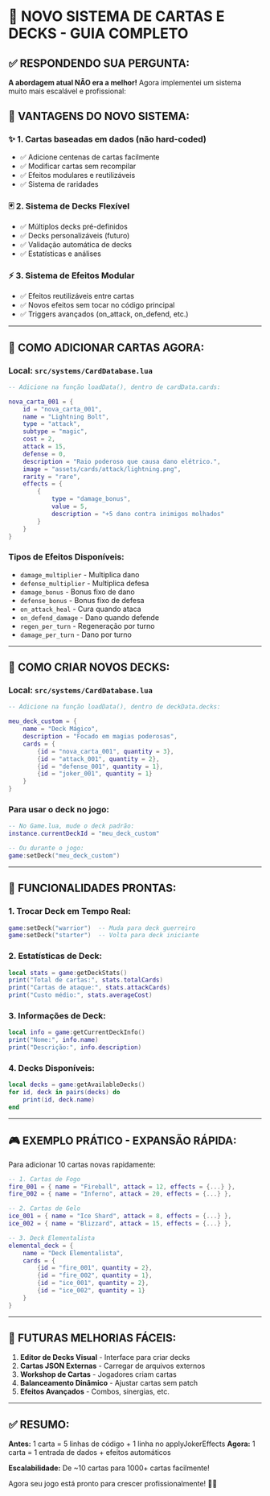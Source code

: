 # 🎯 NOVO SISTEMA DE CARTAS E DECKS - GUIA COMPLETO

## ✅ **RESPONDENDO SUA PERGUNTA:**

**A abordagem atual NÃO era a melhor!** Agora implementei um sistema muito mais escalável e profissional:

## 🚀 **VANTAGENS DO NOVO SISTEMA:**

### ✨ **1. Cartas baseadas em dados (não hard-coded)**
- ✅ Adicione centenas de cartas facilmente
- ✅ Modificar cartas sem recompilar
- ✅ Efeitos modulares e reutilizáveis
- ✅ Sistema de raridades

### 🃏 **2. Sistema de Decks Flexível**
- ✅ Múltiplos decks pré-definidos
- ✅ Decks personalizáveis (futuro)
- ✅ Validação automática de decks
- ✅ Estatísticas e análises

### ⚡ **3. Sistema de Efeitos Modular**
- ✅ Efeitos reutilizáveis entre cartas
- ✅ Novos efeitos sem tocar no código principal
- ✅ Triggers avançados (on_attack, on_defend, etc.)

---

## 📍 **COMO ADICIONAR CARTAS AGORA:**

### **Local:** `src/systems/CardDatabase.lua`

```lua
-- Adicione na função loadData(), dentro de cardData.cards:

nova_carta_001 = {
    id = "nova_carta_001",
    name = "Lightning Bolt",
    type = "attack", 
    subtype = "magic",
    cost = 2,
    attack = 15,
    defense = 0,
    description = "Raio poderoso que causa dano elétrico.",
    image = "assets/cards/attack/lightning.png",
    rarity = "rare",
    effects = {
        {
            type = "damage_bonus",
            value = 5,
            description = "+5 dano contra inimigos molhados"
        }
    }
}
```

### **Tipos de Efeitos Disponíveis:**
- `damage_multiplier` - Multiplica dano
- `defense_multiplier` - Multiplica defesa  
- `damage_bonus` - Bonus fixo de dano
- `defense_bonus` - Bonus fixo de defesa
- `on_attack_heal` - Cura quando ataca
- `on_defend_damage` - Dano quando defende
- `regen_per_turn` - Regeneração por turno
- `damage_per_turn` - Dano por turno

---

## 🎯 **COMO CRIAR NOVOS DECKS:**

### **Local:** `src/systems/CardDatabase.lua`

```lua
-- Adicione na função loadData(), dentro de deckData.decks:

meu_deck_custom = {
    name = "Deck Mágico",
    description = "Focado em magias poderosas",
    cards = {
        {id = "nova_carta_001", quantity = 3},
        {id = "attack_001", quantity = 2},
        {id = "defense_001", quantity = 1},
        {id = "joker_001", quantity = 1}
    }
}
```

### **Para usar o deck no jogo:**
```lua
-- No Game.lua, mude o deck padrão:
instance.currentDeckId = "meu_deck_custom"

-- Ou durante o jogo:
game:setDeck("meu_deck_custom")
```

---

## 🔧 **FUNCIONALIDADES PRONTAS:**

### **1. Trocar Deck em Tempo Real:**
```lua
game:setDeck("warrior")  -- Muda para deck guerreiro
game:setDeck("starter")  -- Volta para deck iniciante
```

### **2. Estatísticas de Deck:**
```lua
local stats = game:getDeckStats()
print("Total de cartas:", stats.totalCards)
print("Cartas de ataque:", stats.attackCards) 
print("Custo médio:", stats.averageCost)
```

### **3. Informações de Deck:**
```lua
local info = game:getCurrentDeckInfo()
print("Nome:", info.name)
print("Descrição:", info.description)
```

### **4. Decks Disponíveis:**
```lua
local decks = game:getAvailableDecks()
for id, deck in pairs(decks) do
    print(id, deck.name)
end
```

---

## 🎮 **EXEMPLO PRÁTICO - EXPANSÃO RÁPIDA:**

Para adicionar 10 cartas novas rapidamente:

```lua
-- 1. Cartas de Fogo
fire_001 = { name = "Fireball", attack = 12, effects = {...} },
fire_002 = { name = "Inferno", attack = 20, effects = {...} },

-- 2. Cartas de Gelo  
ice_001 = { name = "Ice Shard", attack = 8, effects = {...} },
ice_002 = { name = "Blizzard", attack = 15, effects = {...} },

-- 3. Deck Elementalista
elemental_deck = {
    name = "Deck Elementalista",
    cards = {
        {id = "fire_001", quantity = 2},
        {id = "fire_002", quantity = 1},
        {id = "ice_001", quantity = 2}, 
        {id = "ice_002", quantity = 1}
    }
}
```

---

## 🚀 **FUTURAS MELHORIAS FÁCEIS:**

1. **Editor de Decks Visual** - Interface para criar decks
2. **Cartas JSON Externas** - Carregar de arquivos externos
3. **Workshop de Cartas** - Jogadores criam cartas
4. **Balanceamento Dinâmico** - Ajustar cartas sem patch
5. **Efeitos Avançados** - Combos, sinergias, etc.

---

## ✅ **RESUMO:**

**Antes:** 1 carta = 5 linhas de código + 1 linha no applyJokerEffects
**Agora:** 1 carta = 1 entrada de dados + efeitos automáticos

**Escalabilidade:** De ~10 cartas para 1000+ cartas facilmente!

Agora seu jogo está pronto para crescer profissionalmente! 🎯✨








